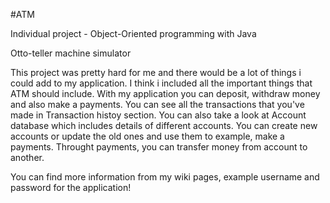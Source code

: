 #ATM 

Individual project - Object-Oriented programming with Java

Otto-teller machine simulator

This project was pretty hard for me and there would be a lot of things i could add to my application.
I think i included all the important things that ATM should include. 
With my application you can deposit, withdraw money and also make a payments.
You can see all the transactions that you've made in Transaction histoy section. 
You can also take a look at Account database which includes details of different accounts.
You can create new accounts or update the old ones and use them to example, make a payments. 
Throught payments, you can transfer money from account to another.

You can find more information from my wiki pages, example username and password for the application!
